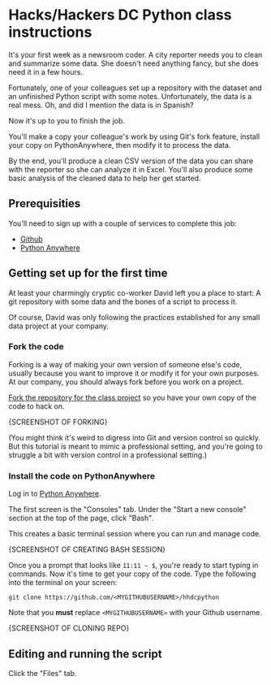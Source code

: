 # Hacks/Hackers DC Python class instructions

It's your first week as a newsroom coder. A city reporter needs you to clean and summarize some data. She doesn't need anything fancy, but she does need it in a few hours.

Fortunately, one of your colleagues set up a repository with the dataset and an unfinished Python script with some notes. Unfortunately, the data is a real mess. Oh, and did I mention the data is in Spanish?

Now it's up to you to finish the job.

You'll make a copy your colleague's work by using Git's fork feature, install your copy on PythonAnywhere, then modify it to process the data.

By the end, you'll produce a clean CSV version of the data you can share with the reporter so she can analyze it in Excel. You'll also produce some basic analysis of the cleaned data to help her get started.

## Prerequisities

You'll need to sign up with a couple of services to complete this job:

* [Github](https://github.com)
* [Python Anywhere](https://pythonanywhere.com)

## Getting set up for the first time

At least your charmingly cryptic co-worker David left you a place to start: A git repository with some data and the bones of a script to process it.

Of course, David was only following the practices established for any small data project at your company. 

### Fork the code

Forking is a way of making your own version of someone else's code, usually because you want to improve it or modify it for your own purposes. At our company, you should always fork before you work on a project.

[Fork the repository for the class project](https://github.com/eads/hhdcpython#fork-destination-box) so you have your own copy of the code to hack on.

{SCREENSHOT OF FORKING}

(You might think it's weird to digress into Git and version control so quickly. But this tutorial is meant to mimic a professional setting, and you're going to struggle a bit with version control in a professional setting.)

### Install the code on PythonAnywhere

Log in to [Python Anywhere](https://pythonanywhere.com).

The first screen is the "Consoles" tab. Under the "Start a new console" section at the top of the page, click "Bash".

This creates a basic terminal session where you can run and manage code.

{SCREENSHOT OF CREATING BASH SESSION}

Once you a prompt that looks like `11:11 ~ $`, you're ready to start typing in commands. Now it's time to get your copy of the code. Type the following into the terminal on your screen:

```
git clone https://github.com/<MYGITHUBUSERNAME>/hhdcpython
```

Note that you **must** replace `<MYGITHUBUSERNAME>` with your Github username.

{SCREENSHOT OF CLONING REPO}

## Editing and running the script

Click the "Files" tab.

